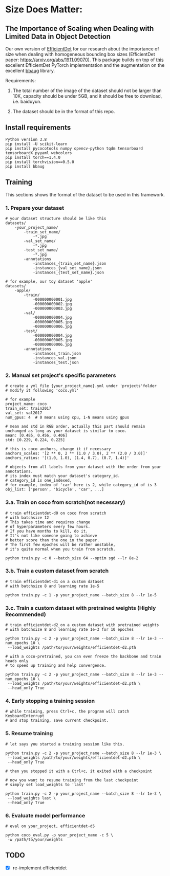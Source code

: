 # Size Does Matter:
## The Importance of Scaling when Dealing with Limited Data in Object Detection

Our own version of [EfficientDet](https://github.com/google/automl/tree/master/efficientdet) for our research about the importance of size when dealing with homogeneous bounding box sizes (EfficientDet paper: <https://arxiv.org/abs/1911.09070>). This package builds on top of [this](https://github.com/zylo117/Yet-Another-EfficientDet-Pytorch) excellent EfficientDet PyTorch implementation and the augmentation on the excellent [bbaug](https://github.com/harpalsahota/bbaug) library.

Requirements:

1. The total number of the image of the dataset should not be larger than 10K, capacity should be under 5GB, and it should be free to download, i.e. baiduyun.

2. The dataset should be in the format of this repo.


## Install requirements

    Python version 3.8
    pip install -U scikit-learn
    pip install pycocotools numpy opencv-python tqdm tensorboard tensorboardX pyyaml webcolors
    pip install torch==1.4.0
    pip install torchvision==0.5.0
    pip install bbaug

## Training

This sections shows the format of the dataset to be used in this framework.

### 1. Prepare your dataset

    # your dataset structure should be like this
    datasets/
        -your_project_name/
            -train_set_name/
                -*.jpg
            -val_set_name/
                -*.jpg
            -test_set_name/
                -*.jpg
            -annotations
                -instances_{train_set_name}.json
                -instances_{val_set_name}.json
                -instances_{test_set_name}.json
    
    # for example, our toy dataset 'apple'
    datasets/
        -apple/
            -train/
                -000000000001.jpg
                -000000000002.jpg
                -000000000003.jpg
            -val/
                -000000000004.jpg
                -000000000005.jpg
                -000000000006.jpg
            -test/
                -000000000004.jpg
                -000000000005.jpg
                -000000000006.jpg
            -annotations
                -instances_train.json
                -instances_val.json
                -instances_test.json

### 2. Manual set project's specific parameters

    # create a yml file {your_project_name}.yml under 'projects'folder 
    # modify it following 'coco.yml'
     
    # for example
    project_name: coco
    train_set: train2017
    val_set: val2017
    num_gpus: 4  # 0 means using cpu, 1-N means using gpus 
    
    # mean and std in RGB order, actually this part should remain unchanged as long as your dataset is similar to coco.
    mean: [0.485, 0.456, 0.406]
    std: [0.229, 0.224, 0.225]
    
    # this is coco anchors, change it if necessary
    anchors_scales: '[2 ** 0, 2 ** (1.0 / 3.0), 2 ** (2.0 / 3.0)]'
    anchors_ratios: '[(1.0, 1.0), (1.4, 0.7), (0.7, 1.4)]'
    
    # objects from all labels from your dataset with the order from your annotations.
    # its index must match your dataset's category_id.
    # category_id is one_indexed,
    # for example, index of 'car' here is 2, while category_id of is 3
    obj_list: ['person', 'bicycle', 'car', ...]

### 3.a. Train on coco from scratch(not necessary)

    # train efficientdet-d0 on coco from scratch 
    # with batchsize 12
    # This takes time and requires change 
    # of hyperparameters every few hours.
    # If you have months to kill, do it. 
    # It's not like someone going to achieve
    # better score than the one in the paper.
    # The first few epoches will be rather unstable,
    # it's quite normal when you train from scratch.
    
    python train.py -c 0 --batch_size 64 --optim sgd --lr 8e-2

### 3.b. Train a custom dataset from scratch

    # train efficientdet-d1 on a custom dataset 
    # with batchsize 8 and learning rate 1e-5
    
    python train.py -c 1 -p your_project_name --batch_size 8 --lr 1e-5

### 3.c. Train a custom dataset with pretrained weights (Highly Recommended)

    # train efficientdet-d2 on a custom dataset with pretrained weights
    # with batchsize 8 and learning rate 1e-3 for 10 epoches
    
    python train.py -c 2 -p your_project_name --batch_size 8 --lr 1e-3 --num_epochs 10 \
     --load_weights /path/to/your/weights/efficientdet-d2.pth
    
    # with a coco-pretrained, you can even freeze the backbone and train heads only
    # to speed up training and help convergence.
    
    python train.py -c 2 -p your_project_name --batch_size 8 --lr 1e-3 --num_epochs 10 \
     --load_weights /path/to/your/weights/efficientdet-d2.pth \
     --head_only True

### 4. Early stopping a training session

    # while training, press Ctrl+c, the program will catch KeyboardInterrupt
    # and stop training, save current checkpoint.

### 5. Resume training

    # let says you started a training session like this.
    
    python train.py -c 2 -p your_project_name --batch_size 8 --lr 1e-3 \
     --load_weights /path/to/your/weights/efficientdet-d2.pth \
     --head_only True
     
    # then you stopped it with a Ctrl+c, it exited with a checkpoint
    
    # now you want to resume training from the last checkpoint
    # simply set load_weights to 'last'
    
    python train.py -c 2 -p your_project_name --batch_size 8 --lr 1e-3 \
     --load_weights last \
     --head_only True

### 6. Evaluate model performance

    # eval on your_project, efficientdet-d5
    
    python coco_eval.py -p your_project_name -c 5 \
     -w /path/to/your/weights

## TODO

- [X] re-implement efficientdet
